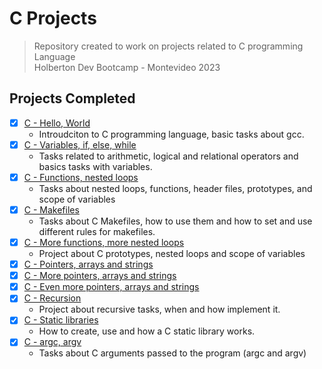 # C Projects
>Repository created to work on projects related to C programming Language <br> 
Holberton Dev Bootcamp - Montevideo 2023
## Projects Completed
- [x] [C - Hello, World](https://github.com/cristian-encalada/holbertonschool-low_level_programming/tree/master/hello_world)
	- Introudciton to C programming language, basic tasks about gcc.
- [x] [C - Variables, if, else, while](https://github.com/cristian-encalada/holbertonschool-low_level_programming/tree/master/variables_if_else_while)
	- Tasks related to arithmetic, logical and relational operators and basics tasks with variables.
- [x] [C - Functions, nested loops](https://github.com/cristian-encalada/holbertonschool-low_level_programming/tree/master/functions_nested_loops)
	- Tasks about nested loops, functions, header files, prototypes, and scope of variables
- [x] [C - Makefiles](https://github.com/cristian-encalada/holbertonschool-low_level_programming/tree/master/makefiles)
	- Tasks about C Makefiles, how to use them and how to set and use different rules for makefiles.
- [x] [C - More functions, more nested loops](https://github.com/cristian-encalada/holbertonschool-low_level_programming/tree/master/more_functions_nested_loops)
	- Project about C prototypes, nested loops and scope of variables
- [x] [C - Pointers, arrays and strings](https://github.com/cristian-encalada/holbertonschool-low_level_programming/tree/master/pointers_arrays_strings/pointers_arrays_strings)
- [x] [C - More pointers, arrays and strings](https://github.com/cristian-encalada/holbertonschool-low_level_programming/tree/master/pointers_arrays_strings/more_pointers_arrays_strings)
- [x] [C - Even more pointers, arrays and strings](https://github.com/cristian-encalada/holbertonschool-low_level_programming/tree/master/pointers_arrays_strings/even_more_pointers_arrays_strings)
- [x] [C - Recursion](https://github.com/cristian-encalada/holbertonschool-low_level_programming/tree/master/recursion)
	- Project about recursive tasks, when and how implement it.
- [x] [C - Static libraries](https://github.com/cristian-encalada/holbertonschool-low_level_programming/tree/master/static_libraries)
	- How to create, use and how a C static library works.
- [x] [C - argc, argv](https://github.com/cristian-encalada/holbertonschool-low_level_programming/tree/master/argc_argv)
	- Tasks about C arguments passed to the program (argc and argv)
